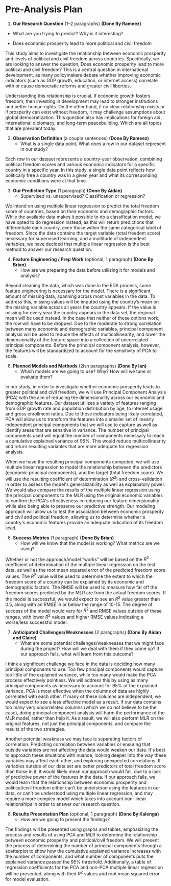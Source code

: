 # Pre-Analysis Plan

1. **Our Research Question** (1–2 paragraphs)  **(Done By Rameez)**
 * What are you trying to predict? Why is it interesting?  

- Does economic prosperity lead to more political and civil freedom

This study aims to investigate the relationship between economic prosperity and levels of political and civil freedom across countries. Specifically, we are looking to answer the question, Does economic prosperity lead to more political and civil freedom? This is a central question in international development, as many policymakers debate whether improving economic indicators (such as GDP growth, education, or internet access) correlate with or cause democratic reforms and greater civil liberties.

Understanding this relationship is crucial. If economic growth fosters freedom, then investing in development may lead to stronger institutions and better human rights. On the other hand, if no clear relationship exists or if prosperity can exist without freedom, it may challenge assumptions about global democratization. This question also has implications for foreign aid, international diplomacy, and long-term peacebuilding. Which are all topics that are prevalent today. 

2. **Observation Definition** (a couple sentences)  **(Done By Rameez)**
   * What is a single data point, What does a row in our dataset represent in our study?
  
Each row in our dataset represents a country-year observation, combining political freedom scores and various economic indicators for a specific country in a specific year. In this study, a single data point reflects how politically free a country was in a given year and what its corresponding economic conditions were at that time. ​

3. **Our Prediction Type** (1 paragraph) **(Done By Aidan)**
   * Supervised vs. unsupervised? Classification or regression?

We intend on using multiple linear regression to predict the total freedom score of countries, based on their economic and demographic factors. While the available data makes it possible to do a classification model, we have opted to do regression instead, as this will return predictions that differentiate each country, even those within the same categorical label of freedom. Since the data contains the target variable (total freedom score) necessary for supervised learning, and a multitude of independent variables, we have decided that multiple linear regression is the best method to answer our research question.

4. **Feature Engineering / Prep Work** (optional, 1 paragraph) **(Done By Brian)** 
   * How are we preparing the data before utilizing it for models and analysis?

Beyond cleaning the data, which was done in the EDA process, some feature engineering is necessary for the model. There is a significant amount of missing data, spanning across most variables in the data. To address this, missing values will be imputed using the country’s mean on the missing variable across all years the country appears. If the value is missing for every year the country appears in the data set, the regional mean will be used instead. In the case that neither of these options work, the row will have to be dropped. Due to the moderate to strong correlation between many economic and demographic variables, principal component analysis will be used to reduce the effects of multicollinearity, and lower the dimensionality of the feature space into a collection of uncorrelated principal components. Before the principal component analysis, however, the features will be standardized to account for the sensitivity of PCA to scale.

6. **Planned Models and Methods** (2ish paragraphs) **(Done By Ian)**
   * Which models are we going to use? Why? How will we tune or evaluate them?

In our study, in order to investigate whether economic prosperity leads to greater political and civil freedom, we will use Principal Component Analysis (PCA) with the aim of reducing the dimensionality across our economic and demographic features. Our dataset utilizes a variety of features ranging from GDP growth rate and population distribution by age, to internet usage and gross enrollment ratios. Due to these indicators being likely correlated, PCA will allow us to transform the features into a smaller set of linearly independent principal components that we will use to capture as well as identify areas that are sensitive in variance. The number of principal components used will equal the number of components necessary to reach a cumulative explained variance of 95%. This would reduce multicollinearity and return resulting variables that are more adequate for regression analysis.

When we have the resulting principal components computed, we will use multiple linear regression to model the relationship between the predictors (economic principal components), and the target (total freedom score). We will use the resulting coefficient of determination ($R^2$) and cross-validation in order to assess the model's generalizability as well as explanatory power. We would also compare the results of the multiple linear regression using the principal components to the MLR using the original economic variables to confirm the PCA's effectiveness in reducing our feature dimensionality while also being able to preserve our predictive strength. Our modeling approach will allow us to test the association between economic prosperity and civil and political freedom, allowing us to determine whether a country's economic features provide an adequate indication of its freedom level.
     
6. **Success Metrics** (1 paragraph) **(Done By Brian)**
   * How will we know that the model is working? What metrics are we using?
  
Whether or not the approach/model “works” will be based on the $R^2$ coefficient of determination of the multiple linear regression on the test data, as well as the root mean squared error of the predicted freedom score values. The $R^2$ value will be used to determine the extent to which the freedom score of a country can be explained by its economic and demographic factors. The RMSE will be used to measure how far off the freedom scores predicted by the MLR are from the actual freedom scores. If the model is successful, we would expect to see an $R^2$ value greater than 0.5, along with an RMSE in or below the range of 10-15. The degree of success of the model would vary for $R^2$ and RMSE values outside of these ranges, with lower $R^2$ values and higher RMSE values indicating a worse/less successful model. 
     
7. **Anticipated Challenges/Weaknesses** (2 paragraphs) **(Done By Aidan and Claire)** 
   * What are some potential challenges/weaknesses that we might face during the project? How will we deal with them if they come up? If our approach fails, what will learn from this outcome? 

I think a significant challenge we face in the data is deciding how many principal components to use. Too few principal components would capture too little of the explained variance, while too many would make the PCA process effectively pointless. We will address this by using as many principal components as necessary to account for 95% of the explained variance. PCA is most effective when the columns of data are highly correlated with each other. If many of these columns are independent, we would expect to see a less effective model as a result. If our data contains too many very uncorrelated columns (which we do not believe to be the case), doing principal component analysis will harm the performance of the MLR model, rather than help it. As a result, we will also perform MLR on the original features, not just the principal components, and compare the results of the two strategies. 
  
Another potential weakness we may face is separating factors of correlation. Predicting correlation between variables or ensuring that outside variables are not affecting the data would weaken our data. It's best to approach these situations with nuance, looking deeper into the way these variables may affect each other, and exploring unexpected correlations. If variables outside of our data set are better predictors of total freedom score than those in it, it would likely mean our approach would fail, due to a lack of predictive power of the features in the data. If our approach fails, we would learn that the relationship between economic prosperity and political/civil freedom either can’t be understood using the features in our data, or can’t be understood using multiple linear regression, and may require a more complex model which takes into account non-linear relationships in order to answer our research question.


8. **Results Presentation Plan** (optional, 1 paragraph) **(Done By Kalenga)**
   * How are we going to present the findings?

The findings will be presented using graphs and tables, emphasizing the process and results of using PCA and MLR to determine the relationship between economic prosperity and political/civil freedom. We will present the process of determining the number of principal components through a scatterplot to show how the cumulative explained variance increases with the number of components, and what number of components puts the explained variance passed the 95% threshold. Additionally, a table of regression coefficients for the PCA and non-PCA multiple linear regression will be presented, along with their $R^2$ values and root mean squared error for model evaluation.

     
  
  

